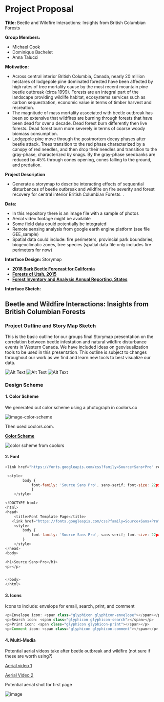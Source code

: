 # Project Proposal



**Title:** Beetle and Wildfire Interactions: Insights from British Columbian Forests

**Group Members:**

- Michael Cook
- Dominique Bachelet
- Anna Talucci

**Motivation:**

- Across central interior British Columbia, Canada, nearly 20 million hectares of lodgepole pine dominated forested have been affected by high rates of tree mortality cause by the most recent mountain pine beetle outbreak (circa 1999). Forests are an integral part of the landscape providing wildlife habitat, ecosystems services such as carbon sequestration, economic value in terms of timber harvest and recreation. 
- The magnitude of mass mortality associated with beetle outbreak has been so extensive that wildfires are burning through forests that have been dead for over a decade. Dead forest burn differently then live forests. Dead forest burn more severely in terms of coarse woody biomass consumption. 
- Lodgepole pine move through the postmortem decay phases after beetle attack. Trees transition to the red phase characterized by a canopy of red needles, and then drop their needles and transition to the gray-phase, characterized by snags. By the gray-phase seedbanks are reduced by 45% through cones opening, cones falling to the ground, and predation.

**Project Description**

- Generate a storymap to describe interacting effects of sequential disturbances of beetle outbreak and wildfire on fire severity and forest recovery for central interior British Columbian Forests. .

**Data:**

- In this repository there is an image file with a sample of photos
- Aerial video footage might be available
- Some field data could potentially be integrated
- Remote sensing analysis from google earth engine platform (see file GEE_sample)
- Spatial data could include: fire perimeters, provincial park boundaries, biogeoclimatic zones, tree species (spatial data file only includes fire perimeters for now)

**Interface Design:** Storymap

- **[2018 Bark Beetle Forecast for California](https://usfs.maps.arcgis.com/apps/MapJournal/index.html?appid=7b78c5c7a67748808ce298efefceaa46)**
- **[Forests of Utah, 2015](https://usfs.maps.arcgis.com/apps/MapJournal/index.html?appid=9bb22eed68944e1e89cca9e5eea8339d)**
- **[Forest Inventory and Analysis Annual Reporting, States](https://usfs.maps.arcgis.com/apps/PublicGallery/index.html?appid=bb59566ba3574c92aa04038aed91276b)**

**Interface Sketch:**

## Beetle and Wildfire Interactions: Insights from British Columbian Forests

### Project Outline and Story Map Sketch

<p> This is the basic outline for our groups final Storymap presentation on the correlation between beetle infestation and natural wildfire disturbance events in Western Canada. We have included ideas on geovisualization tools to be used in this presentation. This outline is subject to changes throughout our work as we find and learn new tools to best visualize our data.</p> 

![Alt Text](https://github.com/taluccia/geog4572.proposal.taluccia/blob/master/images/sketchpg1.JPG?raw=true)
![Alt Text](https://github.com/taluccia/geog4572.proposal.taluccia/blob/master/images/sketchpg2.JPG?raw=true)
![Alt Text](https://github.com/taluccia/geog4572.proposal.taluccia/blob/master/images/sketchpg3.JPG?raw=true)  



### Design Scheme

#### 1. Color Scheme

We generated out color scheme using a photograph in coolors.co

 

![image-color-scheme](images/coolorsimage.png)







Then used coolors.com.

**[Color Scheme](https://coolors.co/export/png/acc4dd-39381a-59584f-bfb085-757f92)**

![color scheme from coolors](images/acc4dd-39381a-59584f-bfb085-757f92.png)





#### 2. Font

```javascript
<link href="https://fonts.googleapis.com/css?family=Source+Sans+Pro" rel="stylesheet">
```



```javascript
 <style>
        body {
            font-family: 'Source Sans Pro', sans-serif; font-size: 22px;
            }
    </style>
```



```javascript
<!DOCTYPE html>
<html>
<head>
    <title>Font Template Page</title>
   <link href="https://fonts.googleapis.com/css?family=Source+Sans+Pro" rel="stylesheet">
    <style>
        body {
            font-family: 'Source Sans Pro', sans-serif; font-size: 22px;
        }
    </style>
</head>
<body>

<h1>Source+Sans+Pro</h1>
<p></p>


</body>
</html>
```



#### 3. Icons

Icons to include: envelope for email, search, print, and comment 

```javascript
<p>Envelope icon: <span class="glyphicon glyphicon-envelope"></span></p>
<p>Search icon: <span class="glyphicon glyphicon-search"></span></p>
<p>Print icon: <span class="glyphicon glyphicon-print"></span></p>
<p>Comment icon: <span class="glyphicon glyphicon-comment"></span></p>
```





#### 4. Multi-Media



Potential aerial videos take after beetle outbreak and wildfire (not sure if these are worth using?)

[Aerial video 1](https://photos.app.goo.gl/xIjDaLALEotYM7bY2)

[Aerial Video 2](https://photos.app.goo.gl/yH1S7yELVgiFCQNq6)



Potential aerial shot for first page

![image](images/IMG_0850.jpg)



